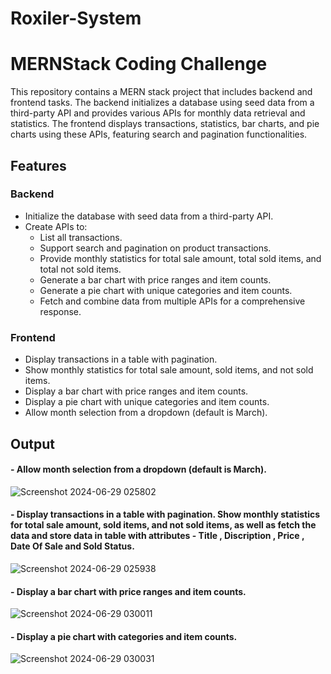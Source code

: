 # Roxiler-System

# MERNStack Coding Challenge

This repository contains a MERN stack project that includes backend and frontend tasks. The backend initializes a database using seed data from a third-party API and provides various APIs for monthly data retrieval and statistics. The frontend displays transactions, statistics, bar charts, and pie charts using these APIs, featuring search and pagination functionalities.

## Features

### Backend
- Initialize the database with seed data from a third-party API.
- Create APIs to:
  - List all transactions.
  - Support search and pagination on product transactions.
  - Provide monthly statistics for total sale amount, total sold items, and total not sold items.
  - Generate a bar chart with price ranges and item counts.
  - Generate a pie chart with unique categories and item counts.
  - Fetch and combine data from multiple APIs for a comprehensive response.

### Frontend
- Display transactions in a table with  pagination.
- Show monthly statistics for total sale amount, sold items, and not sold items.
- Display a bar chart with price ranges and item counts.
- Display a pie chart with unique categories and item counts.
- Allow month selection from a dropdown (default is March).


## Output

#### - Allow month selection from a dropdown (default is March).
![Screenshot 2024-06-29 025802](https://github.com/ujjwalpandey13/Roxiler-System/assets/89192530/67d0b863-f848-48ea-8874-aae6df727081)

#### -  Display transactions in a table with  pagination. Show monthly statistics for total sale amount, sold items, and not sold items, as well as fetch the data and store data in table with attributes - Title  , Discription , Price , Date Of Sale and Sold Status.

![Screenshot 2024-06-29 025938](https://github.com/ujjwalpandey13/Roxiler-System/assets/89192530/1d7b71f9-4ac4-4aab-aa93-fee5b370dca4)

#### - Display a bar chart with price ranges and item counts.

![Screenshot 2024-06-29 030011](https://github.com/ujjwalpandey13/Roxiler-System/assets/89192530/ed278303-25df-4c8b-9615-8ead36a3c84d)

#### - Display a pie chart with categories and item counts.

![Screenshot 2024-06-29 030031](https://github.com/ujjwalpandey13/Roxiler-System/assets/89192530/40e6cd44-afa1-492a-b381-d844cdf154a0)
